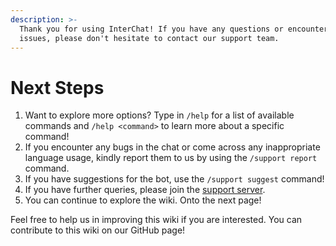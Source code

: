 ```yaml
---
description: >-
  Thank you for using InterChat! If you have any questions or encounter any
  issues, please don't hesitate to contact our support team.
---
```


# Next Steps

1. Want to explore more options? Type in `/help` for a list of available commands and `/help <command>` to learn more about a specific command!
2. If you encounter any bugs in the chat or come across any inappropriate language usage, kindly report them to us by using the `/support report` command.
3. If you have suggestions for the bot, use the `/support suggest` command!
4. If you have further queries, please join the [support server](https://discord.gg/8NzFveeWTQ).
5. You can continue to explore the wiki. Onto the next page!

Feel free to help us in improving this wiki if you are interested. You can contribute to this wiki on our GitHub page!
